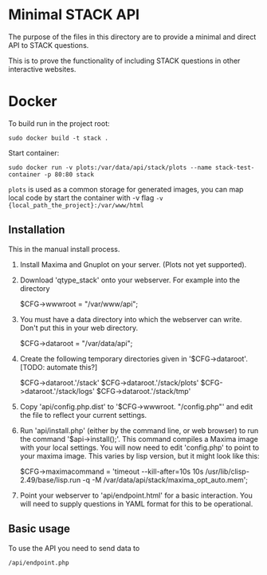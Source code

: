 # Minimal STACK API

The purpose of the files in this directory are to provide a minimal and direct API to STACK questions.

This is to prove the functionality of including STACK questions in other interactive websites.

# Docker

To build run in the project root:
```
sudo docker build -t stack .
```

Start container:
```
sudo docker run -v plots:/var/data/api/stack/plots --name stack-test-container -p 80:80 stack
```

`plots` is used as a common storage for generated images, you can map local code by start the container with -v flag
`-v {local_path_the_project}:/var/www/html`

## Installation

This in the manual install process.

1. Install Maxima and Gnuplot on your server.  (Plots not yet supported).
2. Download 'qtype_stack' onto your webserver.  For example into the directory

    $CFG->wwwroot = "/var/www/api";

3. You must have a data directory into which the webserver can write.  Don't put this in your web directory.

    $CFG->dataroot = "/var/data/api";

4. Create the following temporary directories given in '$CFG->dataroot'.  [TODO: automate this?]

    $CFG->dataroot.'/stack'
    $CFG->dataroot.'/stack/plots'
    $CFG->dataroot.'/stack/logs'
    $CFG->dataroot.'/stack/tmp'

5. Copy 'api/config.php.dist' to '$CFG->wwwroot. "/config.php"' and edit the file to reflect your current settings.
6. Run 'api/install.php' (either by the command line, or web browser) to run the command '$api->install();'.  This command compiles a Maxima image with your local settings. You will now need to edit 'config.php' to point to your maxima image.  This varies by lisp version, but it might look like this:

    $CFG->maximacommand = 'timeout --kill-after=10s 10s /usr/lib/clisp-2.49/base/lisp.run -q -M /var/data/api/stack/maxima_opt_auto.mem';

7. Point your webserver to 'api/endpoint.html' for a basic interaction.  You will need to supply questions in YAML format for this to be operational.

## Basic usage

To use the API you need to send data to

    /api/endpoint.php


